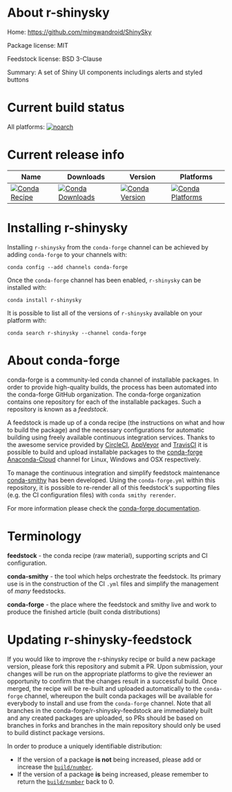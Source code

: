 About r-shinysky
================

Home: https://github.com/mingwandroid/ShinySky

Package license: MIT

Feedstock license: BSD 3-Clause

Summary: A set of Shiny UI components includings alerts and styled buttons



Current build status
====================

All platforms:
[![noarch](https://img.shields.io/circleci/project/github/conda-forge/r-shinysky-feedstock/master.svg?label=noarch)](https://circleci.com/gh/conda-forge/r-shinysky-feedstock)

Current release info
====================

| Name | Downloads | Version | Platforms |
| --- | --- | --- | --- |
| [![Conda Recipe](https://img.shields.io/badge/recipe-r--shinysky-green.svg)](https://anaconda.org/conda-forge/r-shinysky) | [![Conda Downloads](https://img.shields.io/conda/dn/conda-forge/r-shinysky.svg)](https://anaconda.org/conda-forge/r-shinysky) | [![Conda Version](https://img.shields.io/conda/vn/conda-forge/r-shinysky.svg)](https://anaconda.org/conda-forge/r-shinysky) | [![Conda Platforms](https://img.shields.io/conda/pn/conda-forge/r-shinysky.svg)](https://anaconda.org/conda-forge/r-shinysky) |

Installing r-shinysky
=====================

Installing `r-shinysky` from the `conda-forge` channel can be achieved by adding `conda-forge` to your channels with:

```
conda config --add channels conda-forge
```

Once the `conda-forge` channel has been enabled, `r-shinysky` can be installed with:

```
conda install r-shinysky
```

It is possible to list all of the versions of `r-shinysky` available on your platform with:

```
conda search r-shinysky --channel conda-forge
```


About conda-forge
=================

conda-forge is a community-led conda channel of installable packages.
In order to provide high-quality builds, the process has been automated into the
conda-forge GitHub organization. The conda-forge organization contains one repository
for each of the installable packages. Such a repository is known as a *feedstock*.

A feedstock is made up of a conda recipe (the instructions on what and how to build
the package) and the necessary configurations for automatic building using freely
available continuous integration services. Thanks to the awesome service provided by
[CircleCI](https://circleci.com/), [AppVeyor](https://www.appveyor.com/)
and [TravisCI](https://travis-ci.org/) it is possible to build and upload installable
packages to the [conda-forge](https://anaconda.org/conda-forge)
[Anaconda-Cloud](https://anaconda.org/) channel for Linux, Windows and OSX respectively.

To manage the continuous integration and simplify feedstock maintenance
[conda-smithy](https://github.com/conda-forge/conda-smithy) has been developed.
Using the ``conda-forge.yml`` within this repository, it is possible to re-render all of
this feedstock's supporting files (e.g. the CI configuration files) with ``conda smithy rerender``.

For more information please check the [conda-forge documentation](https://conda-forge.org/docs/).

Terminology
===========

**feedstock** - the conda recipe (raw material), supporting scripts and CI configuration.

**conda-smithy** - the tool which helps orchestrate the feedstock.
                   Its primary use is in the construction of the CI ``.yml`` files
                   and simplify the management of *many* feedstocks.

**conda-forge** - the place where the feedstock and smithy live and work to
                  produce the finished article (built conda distributions)


Updating r-shinysky-feedstock
=============================

If you would like to improve the r-shinysky recipe or build a new
package version, please fork this repository and submit a PR. Upon submission,
your changes will be run on the appropriate platforms to give the reviewer an
opportunity to confirm that the changes result in a successful build. Once
merged, the recipe will be re-built and uploaded automatically to the
`conda-forge` channel, whereupon the built conda packages will be available for
everybody to install and use from the `conda-forge` channel.
Note that all branches in the conda-forge/r-shinysky-feedstock are
immediately built and any created packages are uploaded, so PRs should be based
on branches in forks and branches in the main repository should only be used to
build distinct package versions.

In order to produce a uniquely identifiable distribution:
 * If the version of a package **is not** being increased, please add or increase
   the [``build/number``](https://conda.io/docs/user-guide/tasks/build-packages/define-metadata.html#build-number-and-string).
 * If the version of a package **is** being increased, please remember to return
   the [``build/number``](https://conda.io/docs/user-guide/tasks/build-packages/define-metadata.html#build-number-and-string)
   back to 0.
